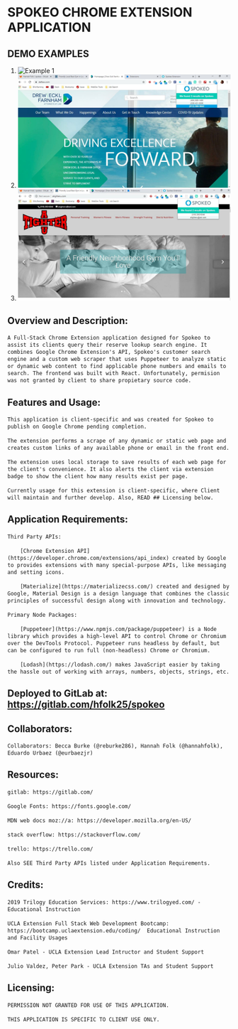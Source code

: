 # SPOKEO CHROME EXTENSION APPLICATION

## DEMO EXAMPLES
1. ![Example 1](./demo.gif)
2. ![Example 2](./SpokeoExample1.jpg)
3. ![Example 3](./SpokeoExample2.jpg)

## Overview and Description:
    A Full-Stack Chrome Extension application designed for Spokeo to assist its clients query their reserve lookup search engine. It combines Google Chrome Extension's API, Spokeo's customer search engine and a custom web scraper that uses Puppeteer to analyze static or dynamic web content to find applicable phone numbers and emails to search. The frontend was built with React. Unfortunately, permision was not granted by client to share propietary source code.
    
## Features and Usage:

    This application is client-specific and was created for Spokeo to publish on Google Chrome pending completion. 

    The extension performs a scrape of any dynamic or static web page and creates custom links of any available phone or email in the front end. 

    The extension uses local storage to save results of each web page for the client's convenience. It also alerts the client via extension badge to show the client how many results exist per page.

    Currently usage for this extension is client-specific, where Client will maintain and further develop. Also, READ ## Licensing below.

## Application Requirements:

    Third Party APIs:

        [Chrome Extension API](https://developer.chrome.com/extensions/api_index) created by Google to provides extensions with many special-purpose APIs, like messaging and setting icons.

        [Materialize](https://materializecss.com/) created and designed by Google, Material Design is a design language that combines the classic principles of successful design along with innovation and technology.
    
    Primary Node Packages: 

        [Puppeteer](https://www.npmjs.com/package/puppeteer) is a Node library which provides a high-level API to control Chrome or Chromium over the DevTools Protocol. Puppeteer runs headless by default, but can be configured to run full (non-headless) Chrome or Chromium.

        [Lodash](https://lodash.com/) makes JavaScript easier by taking the hassle out of working with arrays, numbers, objects, strings, etc.


## Deployed to GitLab at: https://gitlab.com/hfolk25/spokeo


## Collaborators:

    Collaborators: Becca Burke (@reburke286), Hannah Folk (@hannahfolk), Eduardo Urbaez (@eurbaezjr)

## Resources:

    gitlab: https://gitlab.com/
    
    Google Fonts: https://fonts.google.com/

    MDN web docs moz://a: https://developer.mozilla.org/en-US/

    stack overflow: https://stackoverflow.com/

    trello: https://trello.com/
    
    Also SEE Third Party APIs listed under Application Requirements.


## Credits:

    2019 Trilogy Education Services: https://www.trilogyed.com/ - Educational Instruction

    UCLA Extension Full Stack Web Development Bootcamp: https://bootcamp.uclaextension.edu/coding/  Educational Instruction       and Facility Usages

    Omar Patel - UCLA Extension Lead Intructor and Student Support

    Julio Valdez, Peter Park - UCLA Extension TAs and Student Support
  
## Licensing: 

    PERMISSION NOT GRANTED FOR USE OF THIS APPLICATION. 

    THIS APPLICATION IS SPECIFIC TO CLIENT USE ONLY.